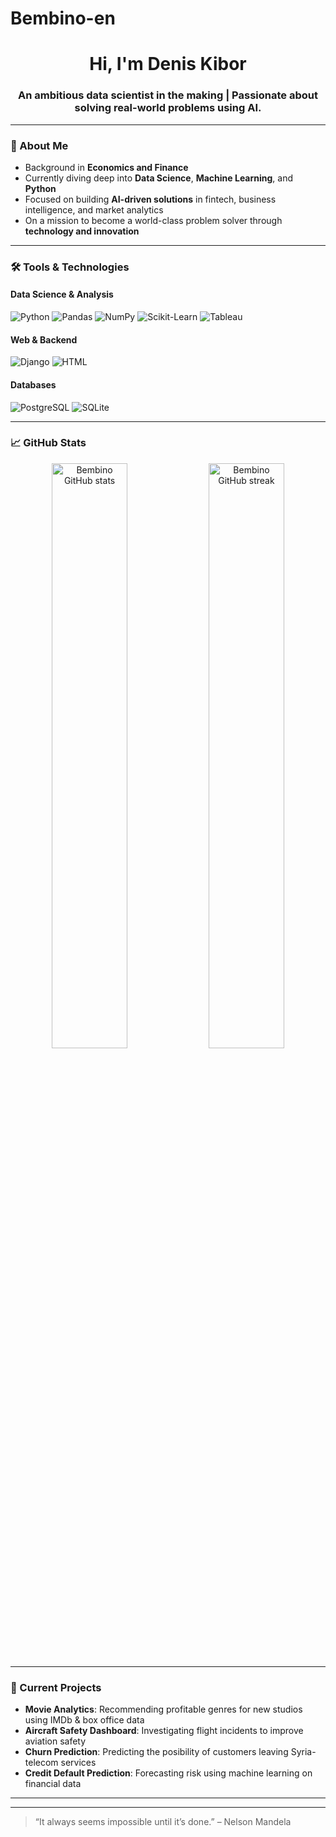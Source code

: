 # Bembino-en

<!-- Profile README for Bembino-en -->

<h1 align="center">Hi, I'm Denis Kibor</h1>
<h3 align="center">An ambitious data scientist in the making | Passionate about solving real-world problems using AI.</h3>

---

### 🧠 About Me

-  Background in **Economics and Finance**
-  Currently diving deep into **Data Science**, **Machine Learning**, and **Python**
-  Focused on building **AI-driven solutions** in fintech, business intelligence, and market analytics
-  On a mission to become a world-class problem solver through **technology and innovation**

---

### 🛠️ Tools & Technologies

#### Data Science & Analysis

![Python](https://img.shields.io/badge/Python-3670A0?style=for-the-badge&logo=python&logoColor=ffdd54)
![Pandas](https://img.shields.io/badge/Pandas-150458?style=for-the-badge&logo=pandas)
![NumPy](https://img.shields.io/badge/Numpy-013243?style=for-the-badge&logo=numpy)
![Scikit-Learn](https://img.shields.io/badge/Scikit--Learn-F7931E?style=for-the-badge&logo=scikit-learn&logoColor=white)
![Tableau](https://img.shields.io/badge/Tableau-E97627?style=for-the-badge&logo=tableau&logoColor=white)

#### Web & Backend

![Django](https://img.shields.io/badge/Django-092E20?style=for-the-badge&logo=django&logoColor=white)
![HTML](https://img.shields.io/badge/HTML5-E34F26?style=for-the-badge&logo=html5&logoColor=white)

#### Databases

![PostgreSQL](https://img.shields.io/badge/PostgreSQL-336791?style=for-the-badge&logo=postgresql&logoColor=white)
![SQLite](https://img.shields.io/badge/SQLite-003B57?style=for-the-badge&logo=sqlite&logoColor=white)

---

### 📈 GitHub Stats

<p align="center">
  <img src="https://github-readme-stats.vercel.app/api?username=Bembino-en&show_icons=true&theme=tokyonight" alt="Bembino GitHub stats" width="49%" />
  <img src="https://github-readme-streak-stats.herokuapp.com/?user=Bembino-en&theme=tokyonight" alt="Bembino GitHub streak" width="49%" />
</p>

---

### 🧩 Current Projects

- **Movie Analytics**: Recommending profitable genres for new studios using IMDb & box office data
- **Aircraft Safety Dashboard**: Investigating flight incidents to improve aviation safety
- **Churn Prediction**: Predicting the posibility of customers leaving Syria-telecom services
- **Credit Default Prediction**: Forecasting risk using machine learning on financial data

---

<!-- ### 📫 Let's Connect
- 💼 [LinkedIn](https://www.linkedin.com/)
- 🧠 Learning with: [Kaggle](https://www.kaggle.com/)
- 📧 Email: yourname@email.com (replace) -->

---

> “It always seems impossible until it’s done.” – Nelson Mandela

<!--
**Bembino-en/Bembino-en** is a ✨ _special_ ✨ repository because its `README.md` (this file) appears on your GitHub profile.

Here are some ideas to get you started:

- 🔭 I’m currently working on ...
- 🌱 I’m currently learning ...
- 👯 I’m looking to collaborate on ...
- 🤔 I’m looking for help with ...
- 💬 Ask me about ...
- 📫 How to reach me: ...
- 😄 Pronouns: ...
- ⚡ Fun fact: ...
-->
